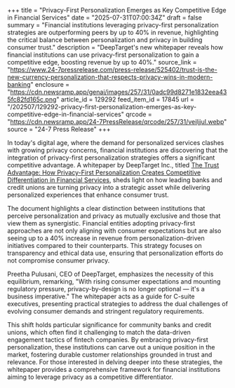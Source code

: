 +++
title = "Privacy-First Personalization Emerges as Key Competitive Edge in Financial Services"
date = "2025-07-31T07:00:34Z"
draft = false
summary = "Financial institutions leveraging privacy-first personalization strategies are outperforming peers by up to 40% in revenue, highlighting the critical balance between personalization and privacy in building consumer trust."
description = "DeepTarget's new whitepaper reveals how financial institutions can use privacy-first personalization to gain a competitive edge, boosting revenue by up to 40%."
source_link = "https://www.24-7pressrelease.com/press-release/525402/trust-is-the-new-currency-personalization-that-respects-privacy-wins-in-modern-banking"
enclosure = "https://cdn.newsramp.app/genai/images/257/31/0adc99d8271e1832eea435fc82fd165c.png"
article_id = 129292
feed_item_id = 17845
url = "/202507/129292-privacy-first-personalization-emerges-as-key-competitive-edge-in-financial-services"
qrcode = "https://cdn.newsramp.app/24-7PressRelease/qrcode/257/31/veiljjul.webp"
source = "24-7 Press Release"
+++

<p>In today's digital age, where the demand for personalized services clashes with growing privacy concerns, financial institutions are discovering that the integration of privacy-first personalization strategies offers a significant competitive advantage. A whitepaper by DeepTarget Inc., titled <a href="https://www.deeptarget.com" rel="nofollow" target="_blank">The Trust Advantage: How Privacy-First Personalization Creates Competitive Differentiation in Financial Services</a>, sheds light on how leading banks and credit unions are turning privacy into a strategic asset while delivering personalized experiences that enhance consumer trust.</p><p>The document highlights a clear distinction between institutions that perceive personalization and privacy as mutually exclusive and those that view them as synergistic. Financial entities adopting privacy-first approaches are not only aligning with consumer expectations but are also seeing up to a 40% increase in revenue from personalization-driven initiatives compared to their counterparts. This strategy focuses on transparency and ethical data use, ensuring that personalization efforts do not compromise consumer privacy.</p><p>Preetha Pulusani, CEO of DeepTarget, emphasizes the necessity of this equilibrium, remarking, "With rising consumer expectations and mounting regulatory pressure, privacy-by-design is no longer optional — it's a business imperative." The whitepaper acts as a guide for C-suite executives, presenting practical strategies to address the dual challenges of evolving consumer demands and stringent regulatory requirements.</p><p>This shift holds particular significance for community banks and credit unions, which often find it challenging to match the data-driven engagement tactics of fintech companies. By embracing privacy-first personalization, these institutions can carve out a unique position in the market, fostering durable customer relationships grounded in trust and relevance. For those interested in delving deeper into these strategies, the whitepaper provides a comprehensive framework for financial institutions aiming to leverage privacy as a competitive differentiator.</p>